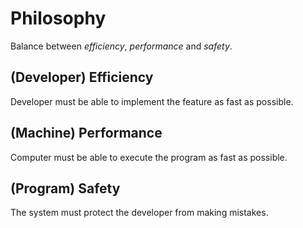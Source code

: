 # Philosophy

Balance between _efficiency_, _performance_ and _safety_.

## (Developer) Efficiency

Developer must be able to implement the feature as fast as possible.

## (Machine) Performance

Computer must be able to execute the program as fast as possible.

## (Program) Safety

The system must protect the developer from making mistakes.
